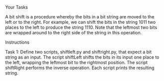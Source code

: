 Your Tasks

A bit shift is a procedure whereby the bits in a bit string are moved to the left or to the right. For example, we can shift the bits in the string 1011 two places to the left to produce the string 1110. Note that the leftmost two bits are wrapped around to the right side of the string in this operation.

Instructions

Task 1: Define two scripts, shiftleft.py and shiftright.py, that expect a bit string as an input. The script shiftLeft shifts the bits in its input one place to the left, wrapping the leftmost bit to the rightmost position. The script shiftRight performs the inverse operation. Each script prints the resulting string.
